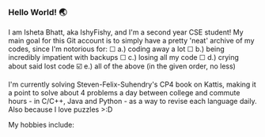 ### Hello World! 🌏

I am Isheta Bhatt, aka IshyFishy, and I'm a second year CSE student! My main goal for this Git account is to simply have a pretty 'neat' archive of my codes, since I'm notorious for:
      ☐ a.) coding away a lot
      ☐ b.) being incredibly impatient with backups
      ☐ c.) losing all my code
      ☐ d.) crying about said lost code
      ☑️ e.) all of the above (in the given order, no less) 
      
I'm currently solving Steven-Felix-Suhendry's CP4 book on Kattis, making it a point to solve about 4 problems a day between college and commute hours - in C/C++, Java and Python - as a way to revise each language daily. Also because I love puzzles >:D 

My hobbies include:
    
<!--
**ishetabhatt/ishetabhatt** is a ✨ _special_ ✨ repository because its `README.md` (this file) appears on your GitHub profile.

Here are some ideas to get you started:

- 🔭 I’m currently working on ...
- 🌱 I’m currently learning ...
- 👯 I’m looking to collaborate on ...
- 🤔 I’m looking for help with ...
- 💬 Ask me about ...
- 📫 How to reach me: ...
- 😄 Pronouns: ...
- ⚡ Fun fact: ...
-->

